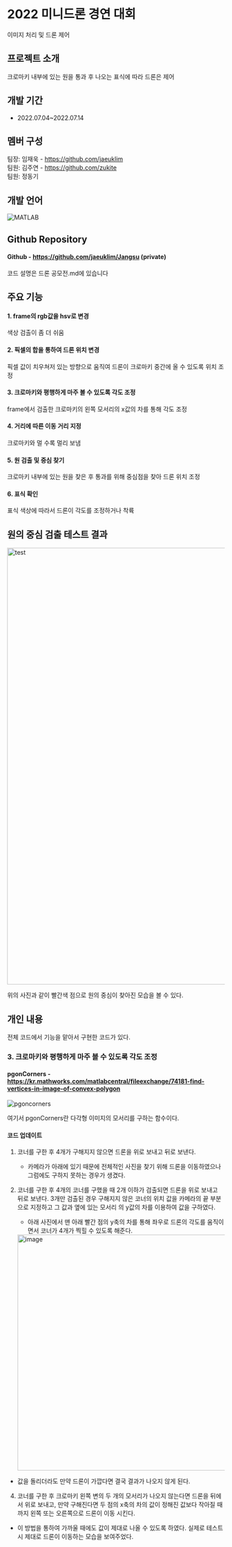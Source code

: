 # 2022 미니드론 경연 대회
이미지 처리 및 드론 제어

## 프로젝트 소개
크로마키 내부에 있는 원을 통과 후 나오는 표식에 따라 드론은 제어

## 개발 기간
* 2022.07.04~2022.07.14

## 멤버 구성
팀장: 임재욱 - <https://github.com/jaeuklim><br>
팀원: 김주연 - <https://github.com/zukite><br>
팀원: 정동기

## 개발 언어
![MATLAB](https://img.shields.io/badge/MATLAB-FC6D26?style=flat&logo)

## Github Repository
#### Github - <https://github.com/jaeuklim/Jangsu> (private)
코드 설명은 드론 공모전.md에 있습니다

## 주요 기능
#### 1. frame의 rgb값을 hsv로 변경
색상 검출이 좀 더 쉬움
#### 2. 픽셀의 합을 통하여 드론 위치 변경
픽셀 값이 치우쳐저 있는 방향으로 움직여 드론이 크로마키 중간에 올 수 있도록 위치 조정
#### 3. 크로마키와 평행하게 마주 볼 수 있도록 각도 조정
frame에서 검출한 크로마키의 왼쪽 모서리의 x값의 차를 통해 각도 조정
#### 4. 거리에 따른 이동 거리 지정
크로마키와 멀 수록 멀리 보냄
#### 5. 원 검출 및 중심 찾기
크로마키 내부에 있는 원을 찾은 후 통과를 위해 중심점을 찾아 드론 위치 조정
#### 6. 표식 확인
표식 색상에 따라서 드론이 각도를 조정하거나 착륙

## 원의 중심 검출 테스트 결과
<img width="1009" alt="test" src="https://github.com/jeongdonggi/dron/assets/100845304/49e838af-1db9-4995-9837-e738c9f014d9">

위의 사진과 같이 빨간색 점으로 원의 중심이 찾아진 모습을 볼 수 있다.

## 개인 내용

전체 코드에서 기능을 맡아서 구현한 코드가 있다.
### 3. 크로마키와 평행하게 마주 볼 수 있도록 각도 조정

#### pgonCorners - <https://kr.mathworks.com/matlabcentral/fileexchange/74181-find-vertices-in-image-of-convex-polygon>
![pgoncorners](https://github.com/jeongdonggi/dron/assets/100845304/f9bd3ac3-a3f1-41e2-ae27-9cc87357a83e)

여기서 pgonCorners란 다각형 이미지의 모서리를 구하는 함수이다.

#### 코드 업데이트
1. 코너를 구한 후 4개가 구해지지 않으면 드론을 위로 보내고 뒤로 보낸다.
   - 카메라가 아래에 있기 때문에 전체적인 사진을 찾기 위해 드론을 이동하였으나 그럼에도 구하지 못하는 경우가 생겼다.
  
2. 코너를 구한 후 4개의 코너를 구했을 때 2개 이하가 검출되면 드론을 위로 보내고 뒤로 보낸다. 3개만 검출된 경우 구해지지 않은 코너의 위치 값을 카메라의 끝 부분으로 지정하고 그 값과 옆에 있는 모서리 의 y값의 차를 이용하여 값을 구하였다.
   - 아래 사진에서 맨 아래 빨간 점의 y축의 차를 통해 좌우로 드론의 각도를 움직이면서 코너가 4개가 찍힐 수 있도록 해준다.
   <img width="545" alt="image"             src="https://github.com/jeongdonggi/dron/assets/100845304/ac435d2c-7142-4ea3-a726-8d407257d1d1">
   
 - 값을 돌리더라도 만약 드론이 가깝다면 결국 결과가 나오지 않게 된다.

4.  코너를 구한 후 크로마키 왼쪽 변의 두 개의 모서리가 나오지 않는다면 드론을 뒤에서 위로 보내고, 만약 구해진다면 두 점의 x축의 차의 값이 정해진 값보다 작아질 때까지 왼쪽 또는 오른쪽으로 드론이 이동 시킨다.
   - 이 방법을 통하여 가까울 때에도 값이 제대로 나올 수 있도록 하였다. 실제로 테스트 시 제대로 드론이 이동하는 모습을 보여주었다.

